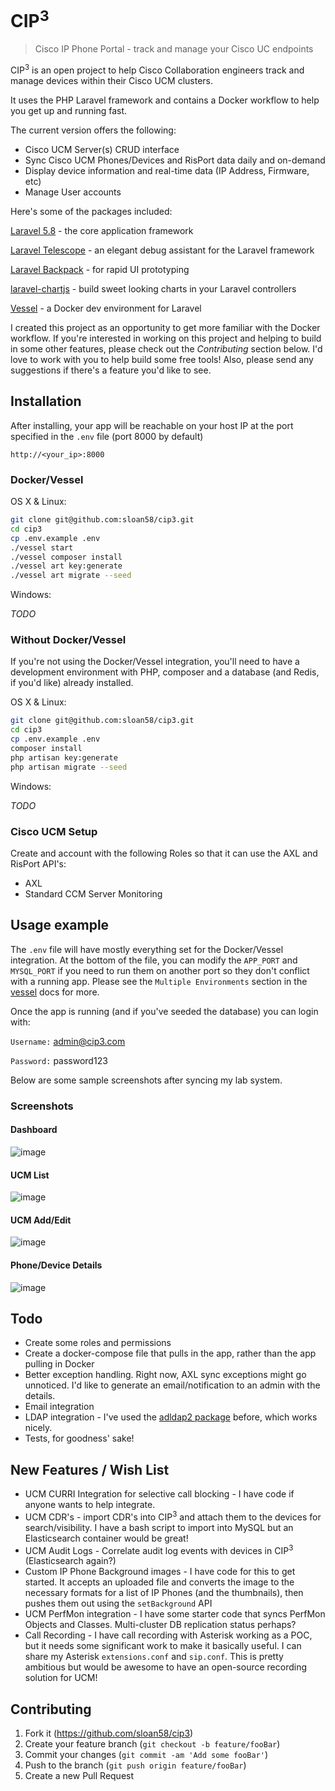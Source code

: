 # CIP<sup>3</sup>
> Cisco IP Phone Portal - track and manage your Cisco UC endpoints

CIP<sup>3</sup> is an open project to help Cisco Collaboration engineers track and manage devices within their Cisco UCM clusters.

It uses the PHP Laravel framework and contains a Docker workflow to help you get up and running fast.

The current version offers the following:

- Cisco UCM Server(s) CRUD interface
- Sync Cisco UCM Phones/Devices and RisPort data daily and on-demand
- Display device information and real-time data (IP Address, Firmware, etc) 
- Manage User accounts

Here's some of the packages included:

[Laravel 5.8](www.laravel.com) - the core application framework

[Laravel Telescope](https://laravel.com/docs/5.8/telescope) - an elegant debug assistant for the Laravel framework

[Laravel Backpack](https://laravel-backpack.readme.io/docs) - for rapid UI prototyping

[laravel-chartjs](https://github.com/fxcosta/laravel-chartjs) - build sweet looking charts in your Laravel controllers

[Vessel](https://github.com/shipping-docker/vessel) - a Docker dev environment for Laravel

I created this project as an opportunity to get more familiar with the Docker workflow.  If you're interested in working on this project and helping to build in some other features, please check out the *Contributing* section below.  I'd love to work with you to help build some free tools!  Also, please send any suggestions if there's a feature you'd like to see.


## Installation

After installing, your app will be reachable on your host IP at the port specified in the `.env` file (port 8000 by default)

`http://<your_ip>:8000`

### Docker/Vessel
OS X & Linux:

```sh
git clone git@github.com:sloan58/cip3.git
cd cip3
cp .env.example .env
./vessel start
./vessel composer install
./vessel art key:generate
./vessel art migrate --seed
```

Windows:

*TODO*


### Without Docker/Vessel

If you're not using the Docker/Vessel integration, you'll need to have a development environment with PHP, composer and a database (and Redis, if you'd like) already installed.

OS X & Linux:

```sh
git clone git@github.com:sloan58/cip3.git
cd cip3
cp .env.example .env
composer install
php artisan key:generate
php artisan migrate --seed
```

Windows:

*TODO*

### Cisco UCM Setup
Create and account with the following Roles so that it can use the AXL and RisPort API's:

- AXL
- Standard CCM Server Monitoring

## Usage example

The `.env` file will have mostly everything set for the Docker/Vessel integration.  At the bottom of the file, you can modify the `APP_PORT` and `MYSQL_PORT` if you need to run them on another port so they don't conflict with a running app.  Please see the `Multiple Environments` section in the [vessel](https://github.com/shipping-docker/vessel) docs for more.

Once the app is running (and if you've seeded the database) you can login with:

`Username:` admin@cip3.com

`Password:` password123

Below are some sample screenshots after syncing my lab system.

### Screenshots

#### Dashboard
![image](https://user-images.githubusercontent.com/6303820/59216094-e4af0800-8b88-11e9-919c-086ee2f6d62f.png)

#### UCM List
![image](https://user-images.githubusercontent.com/6303820/59216141-014b4000-8b89-11e9-9e9f-72ea60d524d1.png)

#### UCM Add/Edit
![image](https://user-images.githubusercontent.com/6303820/59216225-35266580-8b89-11e9-89d6-014ce270a37a.png)

#### Phone/Device Details
![image](https://user-images.githubusercontent.com/6303820/59225219-25fde280-8b9e-11e9-936b-12e91ac0c444.png)


## Todo

- Create some roles and permissions
- Create a docker-compose file that pulls in the app, rather than the app pulling in Docker
- Better exception handling.  Right now, AXL sync exceptions might go unnoticed.  I'd like to generate an email/notification to an admin with the details.
- Email integration
- LDAP integration - I've used the [adldap2 package](https://github.com/Adldap2/Adldap2) before, which works nicely.
- Tests, for goodness' sake!

## New Features / Wish List
- UCM CURRI Integration for selective call blocking - I have code if anyone wants to help integrate.
- UCM CDR's - import CDR's into CIP<sup>3</sup> and attach them to the devices for search/visibility.  I have a bash script to import into MySQL but an Elasticsearch container would be great!
- UCM Audit Logs - Correlate audit log events with devices in CIP<sup>3</sup> (Elasticsearch again?)
- Custom IP Phone Background images - I have code for this to get started.  It accepts an uploaded file and converts the image to the necessary formats for a list of IP Phones (and the thumbnails), then pushes them out using the `setBackground` API
- UCM PerfMon integration - I have some starter code that syncs PerfMon Objects and Classes.  Multi-cluster DB replication status perhaps?
- Call Recording - I have call recording with Asterisk working as a POC, but it needs some significant work to make it basically useful.  I can share my Asterisk `extensions.conf` and `sip.conf`.  This is pretty ambitious but would be awesome to have an open-source recording solution for UCM!
   
## Contributing

1. Fork it (<https://github.com/sloan58/cip3>)
2. Create your feature branch (`git checkout -b feature/fooBar`)
3. Commit your changes (`git commit -am 'Add some fooBar'`)
4. Push to the branch (`git push origin feature/fooBar`)
5. Create a new Pull Request
